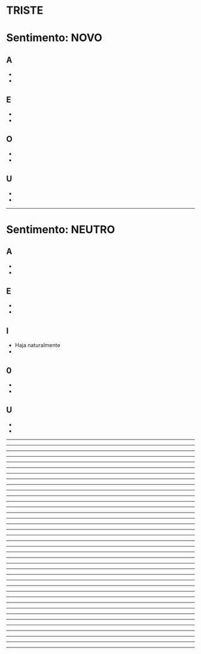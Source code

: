 # TRISTE

# Sentimento: NOVO

## A
*
*

## E
*
*

## O
*
*

## U
*
*

---

# Sentimento: NEUTRO

## A
*
*

## E
*
*

## I
* Haja naturalmente
*

## 0
*
*

## U
*
*

---


---

---


---

---


---

---


---

---


---

---


---

---


---

---


---

---


---

---


---

---


---

---


---

---


---

---


---

---


---

---


---

---


---

---


---

---


---